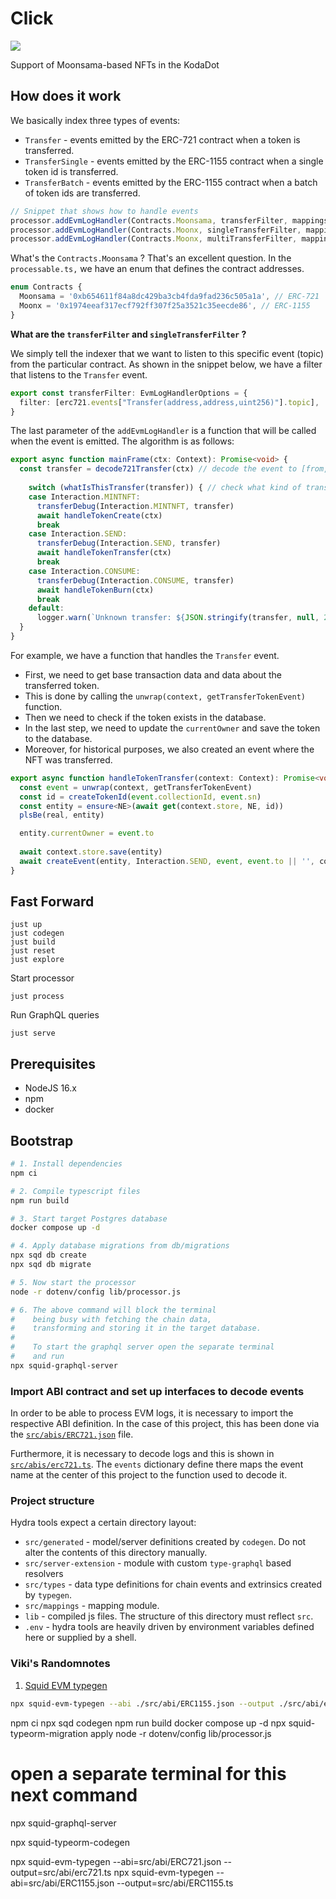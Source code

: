 # Click

![](https://media.giphy.com/media/KZEniLNHKh2HRFEhdu/giphy.gif)

Support of Moonsama-based NFTs in the KodaDot

## How does it work

We basically index three types of events:

  * `Transfer` - events emitted by the ERC-721 contract when a token is transferred.
  * `TransferSingle` - events emitted by the ERC-1155 contract when a single token id is transferred.
  * `TransferBatch` - events emitted by the ERC-1155 contract when a batch of token ids are transferred.

```ts
// Snippet that shows how to handle events
processor.addEvmLogHandler(Contracts.Moonsama, transferFilter, mappings.mainFrame);
processor.addEvmLogHandler(Contracts.Moonx, singleTransferFilter, mappings.singleMainFrame);
processor.addEvmLogHandler(Contracts.Moonx, multiTransferFilter, mappings.mutliMainFrame);
```

What's the `Contracts.Moonsama` ? That's an excellent question.
In the `processable.ts,` we have an enum that defines the contract addresses.

```ts
enum Contracts {
  Moonsama = '0xb654611f84a8dc429ba3cb4fda9fad236c505a1a', // ERC-721
  Moonx = '0x1974eeaf317ecf792ff307f25a3521c35eecde86', // ERC-1155
}
```
**What are the `transferFilter` and `singleTransferFilter` ?**

We simply tell the indexer that we want to listen to this specific event (topic) from the particular contract.
As shown in the snippet below, we have a filter that listens to the `Transfer` event.

```ts
export const transferFilter: EvmLogHandlerOptions = {
  filter: [erc721.events["Transfer(address,address,uint256)"].topic],
}
```

The last parameter of the `addEvmLogHandler` is a function that will be called when the event is emitted.
The algorithm is as follows:

```ts
export async function mainFrame(ctx: Context): Promise<void> {
  const transfer = decode721Transfer(ctx) // decode the event to [from, to, tokenId]
  
    switch (whatIsThisTransfer(transfer)) { // check what kind of transfer it is (mint, transfer, send)
    case Interaction.MINTNFT:
      transferDebug(Interaction.MINTNFT, transfer)
      await handleTokenCreate(ctx)
      break
    case Interaction.SEND:
      transferDebug(Interaction.SEND, transfer)
      await handleTokenTransfer(ctx)
      break
    case Interaction.CONSUME:
      transferDebug(Interaction.CONSUME, transfer)
      await handleTokenBurn(ctx)
      break
    default:
      logger.warn(`Unknown transfer: ${JSON.stringify(transfer, null, 2)}`)
  }
}
```

For example, we have a function that handles the `Transfer` event.
- First, we need to get base transaction data and data about the transferred token.
- This is done by calling the `unwrap(context, getTransferTokenEvent)` function.
- Then we need to check if the token exists in the database.
- In the last step, we need to update the `currentOwner` and save the token to the database.
- Moreover, for historical purposes, we also created an event where the NFT was transferred.

```ts
export async function handleTokenTransfer(context: Context): Promise<void> {
  const event = unwrap(context, getTransferTokenEvent)
  const id = createTokenId(event.collectionId, event.sn)
  const entity = ensure<NE>(await get(context.store, NE, id))
  plsBe(real, entity)

  entity.currentOwner = event.to
  
  await context.store.save(entity)
  await createEvent(entity, Interaction.SEND, event, event.to || '', context.store, currentOwner)
}
```

## Fast Forward

```
just up
just codegen
just build
just reset
just explore
```

Start processor
```
just process
```

Run GraphQL queries
```
just serve
```

## Prerequisites

* NodeJS 16.x
* npm
* docker

## Bootstrap

```bash
# 1. Install dependencies
npm ci

# 2. Compile typescript files
npm run build

# 3. Start target Postgres database
docker compose up -d

# 4. Apply database migrations from db/migrations
npx sqd db create
npx sqd db migrate

# 5. Now start the processor
node -r dotenv/config lib/processor.js

# 6. The above command will block the terminal
#    being busy with fetching the chain data, 
#    transforming and storing it in the target database.
#
#    To start the graphql server open the separate terminal
#    and run
npx squid-graphql-server
```

### Import ABI contract and set up interfaces to decode events

In order to be able to process EVM logs, it is necessary to import the respective ABI definition. In the case of this project, this has been done via the [`src/abis/ERC721.json`](src/abis/ERC721.json) file.

Furthermore, it is necessary to decode logs and this is shown in [`src/abis/erc721.ts`](src/abis/erc721.ts). The `events` dictionary define there maps the event name at the center of this project to the function used to decode it.

### Project structure

Hydra tools expect a certain directory layout:

* `src/generated` - model/server definitions created by `codegen`. Do not alter the contents of this directory manually.
* `src/server-extension` - module with custom `type-graphql` based resolvers
* `src/types` - data type definitions for chain events and extrinsics created by `typegen`.
* `src/mappings` - mapping module.
* `lib` - compiled js files. The structure of this directory must reflect `src`.
* `.env` - hydra tools are heavily driven by environment variables defined here or supplied by a shell.


### Viki's Randomnotes

1. [Squid EVM typegen](https://docs.subsquid.io/reference/squid-evm-typegen)

```sh
npx squid-evm-typegen --abi ./src/abi/ERC1155.json --output ./src/abi/erc1155.ts
```


npm ci
npx sqd codegen
npm run build
docker compose up -d
npx squid-typeorm-migration apply
node -r dotenv/config lib/processor.js
# open a separate terminal for this next command
npx squid-graphql-server

npx squid-typeorm-codegen

npx squid-evm-typegen --abi=src/abi/ERC721.json --output=src/abi/erc721.ts
npx squid-evm-typegen --abi=src/abi/ERC1155.json --output=src/abi/ERC1155.ts